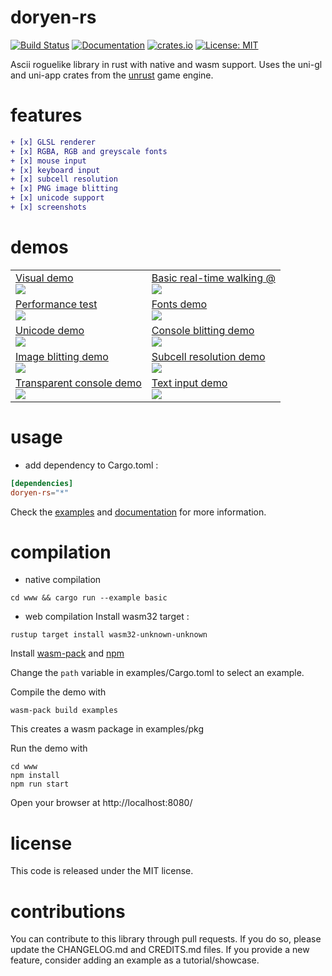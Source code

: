 # doryen-rs

[![Build Status](https://travis-ci.org/jice-nospam/doryen-rs.svg)](https://travis-ci.org/jice-nospam/doryen-rs)
[![Documentation](https://docs.rs/doryen-rs/badge.svg)](https://docs.rs/doryen-rs)
[![crates.io](https://meritbadge.herokuapp.com/doryen-rs)](https://crates.io/crates/doryen-rs)
[![License: MIT](https://img.shields.io/badge/license-MIT-informational.svg)](#license)

Ascii roguelike library in rust with native and wasm support.
Uses the uni-gl and uni-app crates from the [unrust](http://github.com/unrust/unrust) game engine.

# features
```diff
+ [x] GLSL renderer
+ [x] RGBA, RGB and greyscale fonts
+ [x] mouse input
+ [x] keyboard input
+ [x] subcell resolution
+ [x] PNG image blitting
+ [x] unicode support
+ [x] screenshots
```

# demos

<table>
  <tr><td>
    <a href="https://jice-nospam.github.io/doryen-rs/docs/demo/">Visual demo<br/>
        <img src="https://raw.githubusercontent.com/jice-nospam/doryen-rs/master/docs/demo_miniatures/demo.png"/>
    </a>
</td><td>
    <a href="https://jice-nospam.github.io/doryen-rs/docs/basic/">Basic real-time walking @<br/>
        <img src="https://raw.githubusercontent.com/jice-nospam/doryen-rs/master/docs/demo_miniatures/basic.png"/>
    </a>
</td></tr><tr><td>
    <a href="https://jice-nospam.github.io/doryen-rs/docs/perf/">Performance test<br/>
        <img src="https://raw.githubusercontent.com/jice-nospam/doryen-rs/master/docs/demo_miniatures/perf.png"/>
    </a>
</td><td>
    <a href="https://jice-nospam.github.io/doryen-rs/docs/fonts/">Fonts demo<br/>
        <img src="https://raw.githubusercontent.com/jice-nospam/doryen-rs/master/docs/demo_miniatures/fonts.png"/>
    </a>
</td></tr><tr><td>
    <a href="https://jice-nospam.github.io/doryen-rs/docs/unicode/">Unicode demo<br/>
        <img src="https://raw.githubusercontent.com/jice-nospam/doryen-rs/master/docs/demo_miniatures/unicode.png"/>
    </a>
</td><td>
    <a href="https://jice-nospam.github.io/doryen-rs/docs/blit/">Console blitting demo<br/>
        <img src="https://raw.githubusercontent.com/jice-nospam/doryen-rs/master/docs/demo_miniatures/blit.png"/>
    </a>
</td></tr><tr><td>
    <a href="https://jice-nospam.github.io/doryen-rs/docs/image/">Image blitting demo<br/>
        <img src="https://raw.githubusercontent.com/jice-nospam/doryen-rs/master/docs/demo_miniatures/image.png"/>
    </a>
</td><td>
    <a href="https://jice-nospam.github.io/doryen-rs/docs/subcell/">Subcell resolution demo<br/>
        <img src="https://raw.githubusercontent.com/jice-nospam/doryen-rs/master/docs/demo_miniatures/subcell.png"/>
    </a>
</td></tr><tr><td>
    <a href="https://jice-nospam.github.io/doryen-rs/docs/alpha/">Transparent console demo<br/>
        <img src="https://raw.githubusercontent.com/jice-nospam/doryen-rs/master/docs/demo_miniatures/alpha.png"/>
    </a>
</td><td>
    <a href="https://jice-nospam.github.io/doryen-rs/docs/text_input/">Text input demo<br/>
        <img src="https://raw.githubusercontent.com/jice-nospam/doryen-rs/master/docs/demo_miniatures/text_input.png"/>
    </a>
</td></tr></table>

# usage
* add dependency to Cargo.toml :

```toml
[dependencies]
doryen-rs="*"
```

Check the [examples](https://github.com/jice-nospam/doryen-rs/tree/master/examples) and [documentation](https://docs.rs/doryen-rs) for more information.

# compilation

* native compilation
```
cd www && cargo run --example basic
```

* web compilation
Install wasm32 target :
```
rustup target install wasm32-unknown-unknown
```
Install [wasm-pack](https://rustwasm.github.io/wasm-pack/installer/)
and [npm](https://www.npmjs.com/get-npm)

Change the `path` variable in examples/Cargo.toml to select an example.

Compile the demo with
```
wasm-pack build examples
```
This creates a wasm package in examples/pkg

Run the demo with
```
cd www
npm install
npm run start
```

Open your browser at http://localhost:8080/

# license

This code is released under the MIT license.

# contributions

You can contribute to this library through pull requests. If you do so, please update the CHANGELOG.md and CREDITS.md files. If you provide a new feature, consider adding an example as a tutorial/showcase.
